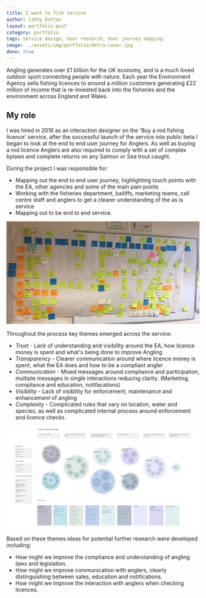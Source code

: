 ```yaml
---
title: I want to fish service
author: Cathy Dutton
layout: portfolio-post
category: portfolio
tags: Service design, User research, User journey mapping
image: ../assets/img/portfolio/defra-cover.jpg
done: true
---
```


<p class="highlight-quote">
Angling generates over £1 billion for the UK economy, and is a much loved outdoor sport connecting people with nature. Each year the Environment Agency sells fishing licences to around a million customers generating £22 million of income that is re-invested back into the fisheries and the environment across England and Wales. 
</p>


<h2 class="heading">My role</h2>

I was hired in 2016 as an interaction designer on the 'Buy a rod fishing licence' service, after the successful launch of the service into public beta I began to look at the end to end user journey for Anglers. As well as buying a rod licence Anglers are also required to comply with a set of complex bylaws and complete returns on any Salmon or Sea trout caught.


During the project I was responsible for:

* Mapping out the end to end user journey,  highlighting touch points with the EA, other agencies and some of the main pain points
* Working with the fisheries department, bailiffs, marketing teams, call centre staff and anglers to get a clearer understanding of the as is service
* Mapping out to be end to end service.


<section class="portfolio-images">
<div class="portfolio-piece-wrapper-full">
    <div class="portfolio-piece">
        <img src="../assets/img/portfolio/fishing-service/service-map.jpg" class="portfolio-piece__img"  alt="Service map">
    </div>
</div>
</section>


Throughout the process key themes emerged across the service: 

 * <em>Trust</em> - Lack of understanding and visibility around the EA, how licence money is spent and what's being done to improve Angling
 * <em>Transparency </em>- Clearer communication around where licence money is spent, what the EA does and how to be a compliant angler
 * <em>Communication</em> - Mixed messages around compliance and participation, multiple messages in single interactions reducing clarity. (Marketing, compliance and education, notifacations)
 * <em>Visibility</em> - Lack of visibility for enforcement, maintenance and enhancement of angling
 * <em>Complexity</em> -  Complicated rules that vary on location, water and species, as well as complicated internal process around enforcement and licence checks. 

<section class="portfolio-images">
<div class="portfolio-piece-wrapper-full">
    <div class="portfolio-piece">
        <img src="../assets/img/portfolio/fishing-service/digital-service-map.jpg" class="portfolio-piece__img"  alt="Digital service map">
    </div>
</div>
</section>

Based on these themes ideas for potential further research were developed including: 

 * How might we improve the compliance and understanding of angling laws and legislation.
 * How might we improve communication with anglers, clearly distinguishing between sales, education and notifications. 
 * How might we improve the interaction with anglers when checking licences.






